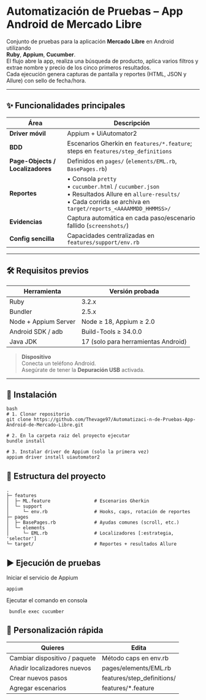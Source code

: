 # Automatización de Pruebas – App Android de Mercado Libre

Conjunto de pruebas para la aplicación **Mercado Libre** en Android utilizando  
**Ruby**, **Appium**, **Cucumber**.  
El flujo abre la app, realiza una búsqueda de producto, aplica varios filtros y extrae
nombre y precio de los cinco primeros resultados.  
Cada ejecución genera capturas de pantalla y reportes (HTML, JSON y Allure) con sello de fecha /hora.

---

## ✨ Funcionalidades principales
| Área | Descripción |
|------|-------------|
| **Driver móvil** | Appium + UiAutomator2  |
| **BDD** | Escenarios Gherkin en `features/*.feature`; steps en `features/step_definitions` |
| **Page-Objects / Localizadores** | Definidos en `pages/` (`elements/EML.rb`, `BasePages.rb`) |
| **Reportes** | • Consola `pretty`<br>• `cucumber.html` / `cucumber.json`<br>• Resultados Allure en `allure-results/`<br>• Cada corrida se archiva en `target/reports_<AAAAMMDD_HHMMSS>/` |
| **Evidencias** | Captura automática en cada paso/escenario fallido (`screenshots/`) |
| **Config sencilla** | Capacidades centralizadas en `features/support/env.rb` |

---

## 🛠️ Requisitos previos

| Herramienta | Versión probada |
|-------------|-----------------|
| Ruby | 3.2.x |
| Bundler | 2.5.x |
| Node + Appium Server | Node ≥ 18, Appium ≥ 2.0 |
| Android SDK / adb | Build-Tools ≥ 34.0.0 |
| Java JDK | 17 (solo para herramientas Android) |

> **Dispositivo**  
> Conecta un teléfono Android.  
> Asegúrate de tener la **Depuración USB** activada.

---

## 🚀 Instalación

```
bash
# 1. Clonar repositorio
git clone https://github.com/Thevage97/Automatizaci-n-de-Pruebas-App-Android-de-Mercado-Libre.git

# 2. En la carpeta raiz del proyecto ejecutar
bundle install

# 3. Instalar driver de Appium (solo la primera vez)
appium driver install uiautomator2

```

## 📂 Estructura del proyecto

```
.
├─ features
│  ├─ ML.feature                # Escenarios Gherkin
│  └─ support
│     └─ env.rb                 # Hooks, caps, rotación de reportes
├─ pages
│  ├─ BasePages.rb              # Ayudas comunes (scroll, etc.)
│  └─ elements
│     └─ EML.rb                 # Localizadores [:estrategia, 'selector']
└─ target/                      # Reportes + resultados Allure
```

## ▶️ Ejecución de pruebas

Iniciar el servicio de Appium
```
appium
```
Ejecutar el comando en consola
```
 bundle exec cucumber
```

## 📝 Personalización rápida

| Quieres | Edita |
|-------------|-----------------|
| Cambiar dispositivo / paquete | Método caps en env.rb |
| Añadir localizadores nuevos	 | pages/elements/EML.rb |
| Crear nuevos pasos | features/step_definitions/ |
| Agregar escenarios | features/*.feature |
